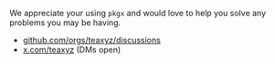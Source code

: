 We appreciate your using `pkgx` and would love to help you solve any problems
you may be having.

* [github.com/orgs/teaxyz/discussions](https://github.com/orgs/teaxyz/discussions)
* [x.com/teaxyz](https://x.com/teaxyz) (DMs open)

